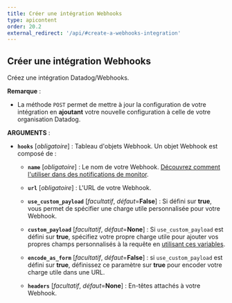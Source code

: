 ```yaml
---
title: Créer une intégration Webhooks
type: apicontent
order: 20.2
external_redirect: '/api/#create-a-webhooks-integration'
---
```

## Créer une intégration Webhooks

Créez une intégration Datadog/Webhooks.

**Remarque** :

* La méthode `POST` permet de mettre à jour la configuration de votre intégration en **ajoutant** votre nouvelle configuration à celle de votre organisation Datadog.

**ARGUMENTS** :

* **`hooks`** [*obligatoire*] :
   Tableau d'objets Webhook. Un objet Webhook est composé de :

    * **`name`** [*obligatoire*] :
      Le nom de votre Webhook.
      [Découvrez comment l'utiliser dans des notifications de monitor][1].
    * **`url`** [*obligatoire*] :
      L'URL de votre Webhook.
    * **`use_custom_payload`** [*facultatif*, *défaut*=**False**] :
      Si défini sur **true**, vous permet de spécifier une charge utile personnalisée pour votre Webhook.

    * **`custom_payload`** [*facultatif*, *défaut*=**None**] :
        Si `use_custom_payload` est défini sur **true**, spécifiez votre propre charge utile pour ajouter vos propres champs personnalisés à la requête en [utilisant ces variables][2].

    * **`encode_as_form`** [*facultatif*, *défaut*=**False**] :
        si `use_custom_payload` est défini sur **true**, définissez ce paramètre sur **true** pour encoder votre charge utile dans une URL.
    * **`headers`** [*facultatif*, *défaut*=**None**] :
      En-têtes attachés à votre Webhook.

[1]: /fr/monitors/notifications
[2]: /fr/integrations/webhooks/#usage